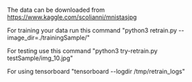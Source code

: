 The data can be downloaded from https://www.kaggle.com/scolianni/mnistasjpg





For training your data run this command "python3 retrain.py --image_dir=./trainingSample/" 




For testing use this command "python3 try-retrain.py testSample/img_10.jpg"




For using tensorboard "tensorboard --logdir /tmp/retrain_logs"
